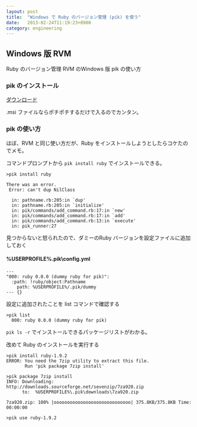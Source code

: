 ```yaml
---
layout: post
title:  "Windows で Ruby のバージョン管理 (pik) を使う"
date:   2013-02-24T11:19:23+0900
category: engineering
---
```


## Windows 版 RVM

Ruby のバージョン管理 RVM のWindows 版 pik の使い方

### pik のインストール

[ダウンロード](https://github.com/vertiginous/pik/downloads)

.msi ファイルならポチポチするだけで入るのでカンタン。

### pik の使い方

ほぼ、RVM と同じ使い方だが、Ruby をインストールしようとしたらコケたのでメモ。

コマンドプロンプトから `pik install ruby` でインストールできる。

```
>pik install ruby

There was an error.
 Error: can't dup NilClass

  in: pathname.rb:205:in `dup'
  in: pathname.rb:205:in `initialize'
  in: pik/commands/add_command.rb:17:in `new'
  in: pik/commands/add_command.rb:17:in `add'
  in: pik/commands/add_command.rb:13:in `execute'
  in: pik_runner:27
```

見つからないと怒られたので、ダミーのRuby バージョンを設定ファイルに追加しておく

#### %USERPROFILE%.pik\config.yml

```
---
"000: ruby 0.0.0 (dummy ruby for pik)":
  :path: !ruby/object:Pathname
    path: %USERPROFILE%/.pik/dummy
--- {}

```
設定に追加されたことを list コマンドで確認する

```
>pik list
  000: ruby 0.0.0 (dummy ruby for pik)
```

`pik ls -r` でインストールできるパッケージリストがわかる。

改めて Ruby のインストールを実行する

```
>pik install ruby-1.9.2
ERROR: You need the 7zip utility to extract this file.
       Run 'pik package 7zip install'

>pik package 7zip install
INFO: Downloading:  http://downloads.sourceforge.net/sevenzip/7za920.zip
      to:  %USERPROFILE%\.pik\downloads\7za920.zip

7za920.zip: 100% |ooooooooooooooooooooooooooooo| 375.8KB/375.8KB Time: 00:00:00

>pik use ruby-1.9.2
```
